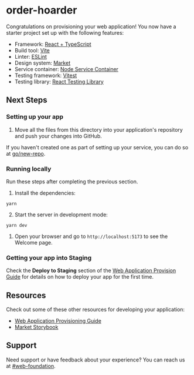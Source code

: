 # order-hoarder

Congratulations on provisioning your web application! You now have a starter project set up with the following features:

- Framework: [React + TypeScript](https://reactjs.org/)
- Build tool: [Vite](https://vitejs.dev/guide/)
- Linter: [ESLint](https://github.com/square/eslint-plugin-square)
- Design system: [Market](https://github.com/squareup/market/tree/main/web/react)
- Service container: [Node Service Container](https://github.com/squareup/node-service-container)
- Testing framework: [Vitest](https://vitest.dev)
- Testing library: [React Testing Library](https://testing-library.com/docs/react-testing-library/intro/)

## Next Steps

### Setting up your app

1. Move all the files from this directory into your application's repository and push your changes into GitHub.

If you haven't created one as part of setting up your service, you can do so at [go/new-repo](https://github.com/organizations/squareup/repositories/new).

### Running locally

Run these steps after completing the previous section.

1. Install the dependencies:

```
yarn
```

2. Start the server in development mode:

```
yarn dev
```

1. Open your browser and go to `http://localhost:5173` to see the Welcome page.

### Getting your app into Staging

Check the **Deploy to Staging** section of the [Web Application Provision Guide](https://web-eng-guides.square.com/provision-a-web-application/) for details on how to deploy your app for the first time.

## Resources

Check out some of these other resources for developing your application:

- [Web Application Provisioning Guide](https://web-eng-guides.square.com/provision-a-web-application/)
- [Market Storybook](https://market-storybook.s3.amazonaws.com/2.18.1/index.html)

## Support

Need support or have feedback about your experience? You can reach us at [#web-foundation](https://square.slack.com/archives/C02BS9NH0BZ).
